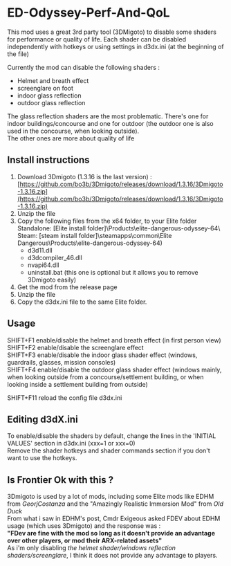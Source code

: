 # ED-Odyssey-Perf-And-QoL
This mod uses a great 3rd party tool (3DMigoto) to disable some shaders for performance or quality of life.
Each shader can be disabled independently with hotkeys or using settings in d3dx.ini (at the beginning of the file)

Currently the mod can disable the following shaders :
- Helmet and breath effect
- screenglare on foot
- indoor  glass reflection
- outdoor glass reflection 

The glass reflection shaders are the most problematic. There's one for indoor buildings/concourse and one for outdoor (the outdoor one is also used in the concourse, when looking outside).  
The other ones are more about quality of life 
  
## Install instructions  

1.  Download 3Dmigoto (1.3.16 is the last version) : [https://github.com/bo3b/3Dmigoto/releases/download/1.3.16/3Dmigoto-1.3.16.zip](https://github.com/bo3b/3Dmigoto/releases/download/1.3.16/3Dmigoto-1.3.16.zip)
2.  Unzip the file
3.  Copy the following files from the x64 folder, to your Elite folder  
    Standalone: [Elite install folder]\Products\elite-dangerous-odyssey-64\  
    Steam:      [steam install folder]\steamapps\common\Elite Dangerous\Products\elite-dangerous-odyssey-64\)  
    - d3d11.dll
    - d3dcompiler_46.dll
    - nvapi64.dll
    - uninstall.bat (this one is optional but it allows you to remove 3Dmigoto easily)
4. Get the mod from the release page
4. Unzip the file
5. Copy the d3dx.ini file to the same Elite folder.

## Usage   
SHIFT+F1 enable/disable the helmet and breath effect (in first person view)  
SHIFT+F2 enable/disable the screenglare effect  
SHIFT+F3 enable/disable the indoor glass shader effect (windows, guardrails, glasses, mission consoles)  
SHIFT+F4 enable/disable the outdoor glass shader effect (windows mainly, when looking outside from a concourse/settlement building, or when looking inside a settlement building from outside)  
 
SHIFT+F11 reload the config file d3dx.ini
 
## Editing d3dX.ini   
To enable/disable the shaders by default, change the lines in the 'INITIAL VALUES' section in d3dx.ini (xxx=1 or xxx=0)  
Remove the shader hotkeys and shader commands section if you don't want to use the hotkeys.  
  
## Is Frontier Ok with this ?  
3Dmigoto is used by a lot of mods, including some Elite mods like EDHM from _GeorjCostanza_ and the "Amazingly Realistic Immersion Mod" from _Old Duck_  
From what i saw in EDHM's post, Cmdr Exigeous asked FDEV about EDHM usage (which uses 3Dmigoto) and the response was :  
**"FDev are fine with the mod so long as it doesn't provide an advantage over other players, or mod their ARX-related assets"**  
 As i'm only disabling *the helmet shader/windows reflection shaders/screenglare*, I think it does not provide any advantage to players.
